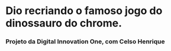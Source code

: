 # Dio recriando o famoso jogo do dinossauro do chrome.

### Projeto da Digital Innovation One, com Celso Henrique